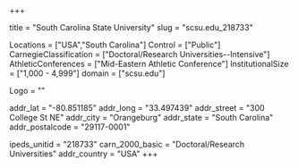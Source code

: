
+++

title = "South Carolina State University"
slug = "scsu.edu_218733"

Locations = ["USA","South Carolina"]
Control = ["Public"]
CarnegieClassification = ["Doctoral/Research Universities--Intensive"]
AthleticConferences = ["Mid-Eastern Athletic Conference"]
InstitutionalSize = ["1,000 - 4,999"]
domain = ["scsu.edu"]

Logo = ""

addr_lat = "-80.851185"
addr_long = "33.497439"
addr_street = "300 College St NE"
addr_city = "Orangeburg"
addr_state = "South Carolina"
addr_postalcode = "29117-0001"

ipeds_unitid = "218733"
carn_2000_basic = "Doctoral/Research Universities"
addr_country = "USA"
+++
    
